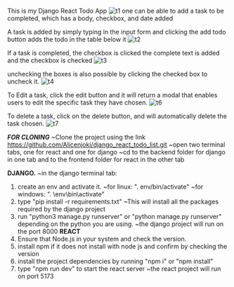 
This is my Django React Todo App
![t1](https://github.com/Alicenjoki/django_react_todo_list/assets/85416554/d7c4decc-0431-436b-bc70-1f63754d6503)
one can be able to add a task to be completed, which has a body, checkbox, and date added

A task is added by simply typing in the input form and clicking the add todo button adds the todo in the table below it 
![t2](https://github.com/Alicenjoki/django_react_todo_list/assets/85416554/8d888e00-c06d-4681-a1e6-9e4d18fb1739)

If a task is completed, the checkbox is clicked the complete text is added and the checkbox is checked
![t3](https://github.com/Alicenjoki/django_react_todo_list/assets/85416554/02ef64ce-38db-47c5-9209-3b3398b24c22)

unchecking the boxes is also possible by clicking the checked box to uncheck it.
![t4](https://github.com/Alicenjoki/django_react_todo_list/assets/85416554/493938cb-dd21-47df-8a70-c395e1908cd6)

To Edit a task, click the edit button and it will return a modal that enables users to edit the specific task they have chosen.
![t6](https://github.com/Alicenjoki/django_react_todo_list/assets/85416554/ad8eddc0-c5a9-4b96-a0a5-13d6037a5d3f)

To delete a task, click on the delete button, and will automatically delete the task chosen.
![t7](https://github.com/Alicenjoki/django_react_todo_list/assets/85416554/3374b61f-772a-4f7d-a19a-5e2f901522c6)

*******FOR CLONING*******
~Clone the project using the link https://github.com/Alicenjoki/django_react_todo_list.git
~open two terminal tabs, one for react and one for django
~cd to the backend folder for django in one tab and to the frontend folder for react in the other tab

 **DJANGO.**
 ~in the django terminal tab:
1) create an env and activate it.
   ~for linux: ". env/bin/activate"
   ~for windows: ". \env\bin\activate"
3) type "pip install -r requirements.txt"
   ~This will install all the packages required by the django project
4) run "python3 manage.py runserver" or "python manage.py runserver" depending on the python you are using.
~the django project will run on the port 8000
  **REACT**
1) Ensure that Node.js in your system and check the version.
2) install npm if it does not install with node js and confirm by checking the version
3) install the project dependencies by running "npm i" or "npm install"
4) type "npm run dev" to start the react server
~the react project will run on port 5173

